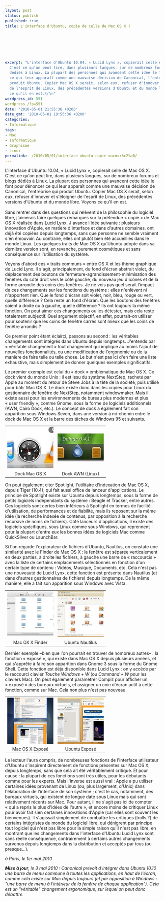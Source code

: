 ```yaml
---
layout: post
status: publish
published: true
title: L'interface d'Ubuntu, copie de celle de Mac OS X ?

  
  



excerpt: "L'interface d'Ubuntu 10.04, « Lucid Lynx », copierait celle de Mac OS X.
  C'est ce qu'on peut lire, dans plusieurs langues, sur de nombreux forums et blogs
  dédiés à Linux. La plupart des personnes qui avancent cette idée le font pour dénoncer
  ce qui leur apparaît comme une mauvaise décision de Canonical, l'entreprise qui
  produit Ubuntu. Copier Mac OS X serait, selon eux, refuser d'innover et s'éloigner
  de l'esprit de Linux, des précédentes versions d'Ubuntu et du monde libre. Voyons
  ce qu'il en est.\r\n"
wordpress_id: 551
wordpress_/?p=551
date: '2010-05-01 21:55:36 +0200'
date_gmt: '2010-05-01 19:55:36 +0200'
categories:
- Informatique
tags:
- Mac
- Informatique
- Graphisme
- Linux
permalink:  /2010/05/01/interface-ubuntu-copie-macosx%c2%a0/
---
```

<p>L'interface d'Ubuntu 10.04, « Lucid Lynx », copierait celle de Mac OS X. C'est ce qu'on peut lire, dans plusieurs langues, sur de nombreux forums et blogs dédiés à Linux. La plupart des personnes qui avancent cette idée le font pour dénoncer ce qui leur apparaît comme une mauvaise décision de Canonical, l'entreprise qui produit Ubuntu. Copier Mac OS X serait, selon eux, refuser d'innover et s'éloigner de l'esprit de Linux, des précédentes versions d'Ubuntu et du monde libre. Voyons ce qu'il en est.<br />
<a id="more"></a><a id="more-551"></a><br />
Sans rentrer dans des questions qui relèvent de la philosophie du logiciel libre, j'aimerais faire quelques remarques sur la prétendue « copie » de Mac OS X réalisée dans Lucid Lynx. J'avance l'idée suivante : plusieurs innovation d'Apple, en matière d'interface et dans d'autres domaines, ont déjà été copiées depuis longtemps, sans que personne ne semble vraiment s'en émouvoir. Au contraire, elles ont plutôt bien été accueillies dans le monde Linux. Les quelques traits de Mac OS X qu'Ubuntu adopte dans sa dernière version sont, en revanche, purement cosmétiques et sans conséquence sur l'utilisation du système.</p>
<p>Voyons d'abord ces « traits communs » entre OS X et les thème graphique de Lucid Lynx. Il s'agit, principalement, du fond d'écran abstrait violet, du déplacement des boutons de fermeture-agrandissement-minimisation des fenêtres du côté droit vers le côté gauche, du nouveau jeu d'icônes et de la forme arrondie des coins des fenêtres. Je ne vois pas quel serait l'impact de ces changements sur les fonctions du système : elles n'enlèvent ni n'apportent rien. Que le fond d'écran soit violet, noir, bleu, rouge ou vert, quelle différence ? Cela reste un fond d'écran. Que les boutons des fenêtres soient à droite ou à gauche, quelle différence ? Ils ont toujours la même fonction. On peut aimer ces changements ou les détester, mais cela reste totalement subjectif. Quel argument objectif, en effet, pourrait-on utiliser pour soutenir que les coins de fenêtre carrés sont mieux que les coins de fenêtre arrondis ?</p>
<p>Ce premier point étant éclairci, passons au second : les véritables changements sont intégrés dans Ubuntu depuis longtemps. J'entends par « véritable changement » tout changement qui implique au moins l'ajout de nouvelles fonctionnalités, ou une modification de l'ergonomie ou de la manière de faire telle ou telle chose. Le but n'est pas ici d'en faire une liste exhaustive, mais simplement de donner quelques exemples significatifs. </p>
<p>Le premier exemple est celui du « dock » emblématique de Mac OS X. Ce dock vient du monde Unix : il est issu du système NextStep, racheté par Apple au moment du retour de Steve Jobs à la tête de la société, puis utilisé pour bâtir Mac OS X. Le dock existe donc dans les copies pour Linux du gestionnaire de fenêtre de NextStep, notamment windowmaker. Mais il existe aussi pour les environnements de bureau plus modernes et plus « user friendly », comme Gnome, sous la forme de logiciels additionnels (AWN, Cairo Dock, etc.). Le concept de dock a également fait son apparition sous Windows Seven, dans une version à mi-chemin entre le dock de Mac OS X et la barre des tâches de Windows 95 et suivants.</p>
<table style="border:0px;width:80%;">
<tr>
<td><a href="/public/posts/2010-05-01-ubuntu-vs-mac/dock_m.jpg"><img src="/public/posts/2010-05-01-ubuntu-vs-mac/dock_m-150x136.jpg" alt="Mac OS X Dock" title="dock_m" width="150" height="136" class="aligncenter size-thumbnail wp-image-562" /></a></td>
<td><a href="/public/posts/2010-05-01-ubuntu-vs-mac/dock_u.jpg"><img src="/public/posts/2010-05-01-ubuntu-vs-mac/dock_u-150x96.jpg" alt="Ubuntu AWN Dock" title="dock_u" width="150" height="96" class="aligncenter size-thumbnail wp-image-563" /></a></td>
</tr>
<tr>
<td style="text-align:center;">Dock Mac OS X</td>
<td style="text-align:center;">Dock AWN (Linux)</td>
</tr>
</table>
<p></p>
<p>On peut également citer Spotlight, l'utilitaire d'indexation de Mac OS X, depuis Tiger (10.4), qui fait aussi office de lanceur d'applications. Le principe de Spotlight existe sur Ubuntu depuis longtemps, sous la forme de petits logiciels indépendants du système : Beagle et Tracker, entre autres. Ces logiciels sont certes bien inférieurs à Spotlight en termes de facilité d'utilisation, de performances et de fiabilité, mais ils reposent sur la même idée (la recherche indexée de contenus, par opposition à la recherche récursive de noms de fichiers). Côté lanceurs d'applications, il existe des logiciels spécifiques, sous Linux comme sous Windows, qui reprennent pour la plupart d'entre eux les bonnes idées de logiciels Mac comme QuickSilver ou LaunchBar.</p>
<p>Si l'on regarde l'explorateur de fichiers d'Ubuntu, Nautilus, on constate une similarité avec le Finder de Mac OS X : la fenêtre est séparée verticalement en deux parties, à droite les fichiers, à gauche une barre de « raccourcis » avec la liste de certains emplacements sélectionnés en fonction d'un certain type de contenu : Vidéos, Musique, Documents, etc. Cela n'est pas une nouveauté de Lucid Lynx, cette fonction est présente dans Nautilus (et dans d'autres gestionnaires de fichiers) depuis longtemps. De la même manière, elle a fait son apparition sous Windows avec Vista.</p>
<table style="border:0px;width:80%;">
<tr>
<td><a href="/public/posts/2010-05-01-ubuntu-vs-mac/finder_m.jpg"><img src="/public/posts/2010-05-01-ubuntu-vs-mac/finder_m-150x150.jpg" alt="Mac OS X (Snow Leopard) Finder" title="finder_m" width="150" height="150" class="aligncenter size-thumbnail wp-image-566" /></a></td>
<td><a href="/public/posts/2010-05-01-ubuntu-vs-mac/finder_u.jpg"><img src="/public/posts/2010-05-01-ubuntu-vs-mac/finder_u-150x150.jpg" alt="Ubuntu Nautilus" title="finder_u" width="150" height="150" class="aligncenter size-thumbnail wp-image-567" /></a></td>
</tr>
<tr>
<td style="text-align:center;">Mac OX X Finder</td>
<td style="text-align:center;">Ubuntu Nautilus</td>
</tr>
</table>
<p></p>
<p>Dernier exemple –bien que l'on pourrait en trouver de nombreux autres– : la fonction « exposé », qui existe dans Mac OS X depuis plusieurs années, et qui s'apprête à faire son apparition dans Gnome 3 sous la forme du Gnome Shell. Cette fonction est déjà disponible dans Lucid Lynx : on y accède par le raccourci clavier <i>Touche Windows + W</i> (ou <i>Command + W</i> pour les claviers Mac). On peut également paramétrer Compiz pour afficher un « exposé » des bureaux virtuels, et assigner un coin d'écran actif à cette fonction, comme sur Mac. Cela non plus n'est pas nouveau.</p>
<table style="border:0px;width:80%;">
<tr>
<td><a href="/public/posts/2010-05-01-ubuntu-vs-mac/expm.jpg"><img src="/public/posts/2010-05-01-ubuntu-vs-mac/expm-150x150.jpg" alt="Mac OS X Exposé" title="expm" width="150" height="150" class="aligncenter size-thumbnail wp-image-564" /></a></td>
<td><a href="/public/posts/2010-05-01-ubuntu-vs-mac/expu.jpg"><img src="/public/posts/2010-05-01-ubuntu-vs-mac/expu-150x150.jpg" alt="Ubuntu Exposé" title="expu" width="150" height="150" class="aligncenter size-thumbnail wp-image-565" /></a></td>
</tr>
<tr>
<td style="text-align:center;">Mac OS X Exposé</td>
<td style="text-align:center;">Ubuntu Exposé</td>
</tr>
</table>
<p></p>
<p>Le lecteur l'aura compris, de nombreuses fonctions de l'interface utilisateur d'Ubuntu s'inspirent directement de fonctions présentes sur Mac OS X, depuis longtemps, sans que cela ait été véritablement critiqué. Et pour cause : la plupart de ces fonctions sont très utiles, pour les débutants comme pour les experts. Mais l'inverse est aussi vrai : Apple a pu utiliser certaines idées provenant de Linux (ou, plus largement, d'Unix) dans l'élaboration de l'interface de son système ; c'est le cas, notamment, des bureaux virtuels, qui existent de longue date sous Linux mais qui sont relativement récents sur Mac. Pour autant, il ne s'agit pas ici de compter « qui a repris le plus d'idées de l'autre », et encore moins de critiquer Linux pour avoir fait sien certaines innovations d'Apple (car elles sont souvent les bienvenues). Il s'agissait simplement de combattre les critiques (trolls ?) de certains intégristes du monde du logiciel libre, qui dénigrent par principe tout logiciel qui n'est pas libre pour la simple raison qu'il n'est pas libre, en montrant que les changements dans l'interface d'Ubuntu Lucid Lynx sont sans réelle conséquence, contrairement à certains autres changements survenus depuis longtemps dans la distribution et acceptés par tous (ou presque...).</p>
<p><i>à Paris, le 1er mai 2010</i></p>
<p><i><b>Mise à jour</b>, le 3 mai 2010 : Canonical prévoit d'intégrer dans Ubuntu 10.10 une barre de menu commune à toutes les applications, en haut de l'écran, comme cela existe sur Mac depuis toujours (et par opposition à Windows : "une barre de menu à l'intérieur de la fenêtre de chaque application"). Cela est un "véritable" changement ergonomique, sur lequel on peut donc débattre.</i> </p>
